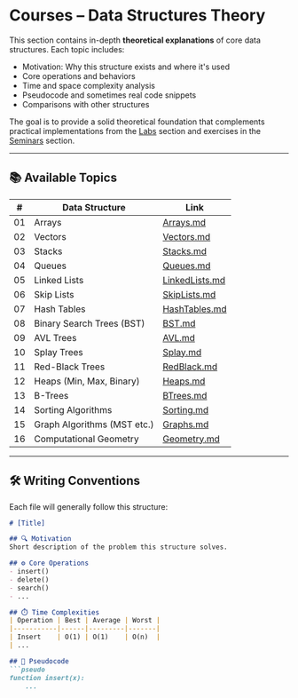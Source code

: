 # Courses – Data Structures Theory

This section contains in-depth **theoretical explanations** of core data structures. Each topic includes:

- Motivation: Why this structure exists and where it's used
- Core operations and behaviors
- Time and space complexity analysis
- Pseudocode and sometimes real code snippets
- Comparisons with other structures

The goal is to provide a solid theoretical foundation that complements practical implementations from the [Labs](../Labs) section and exercises in the [Seminars](../Seminars) section.

---

## 📚 Available Topics

| #   | Data Structure               | Link                                 |
|-----|------------------------------|--------------------------------------|
| 01  | Arrays                       | [Arrays.md](./01_Arrays.md)          |
| 02  | Vectors                      | [Vectors.md](./02_Vectors.md)        |
| 03  | Stacks                       | [Stacks.md](./03_Stacks.md)          |
| 04  | Queues                       | [Queues.md](./04_Queues.md)          |
| 05  | Linked Lists                 | [LinkedLists.md](./05_LinkedLists.md)|
| 06  | Skip Lists                   | [SkipLists.md](./06_SkipLists.md)    |
| 07  | Hash Tables                  | [HashTables.md](./07_HashTables.md)  |
| 08  | Binary Search Trees (BST)    | [BST.md](./08_BST.md)                |
| 09  | AVL Trees                    | [AVL.md](./09_AVL.md)                |
| 10  | Splay Trees                  | [Splay.md](./10_Splay.md)            |
| 11  | Red-Black Trees              | [RedBlack.md](./11_RedBlack.md)      |
| 12  | Heaps (Min, Max, Binary)     | [Heaps.md](./12_Heaps.md)            |
| 13  | B-Trees                      | [BTrees.md](./13_BTrees.md)          |
| 14  | Sorting Algorithms           | [Sorting.md](./14_Sorting.md)        |
| 15  | Graph Algorithms (MST etc.)  | [Graphs.md](./15_Graphs.md)          |
| 16  | Computational Geometry       | [Geometry.md](./16_Geometry.md)      |

---

## 🛠️ Writing Conventions

Each file will generally follow this structure:

```markdown
# [Title]

## 🔍 Motivation
Short description of the problem this structure solves.

## ⚙️ Core Operations
- insert()
- delete()
- search()
- ...

## ⏱️ Time Complexities
| Operation | Best | Average | Worst |
|-----------|------|---------|-------|
| Insert    | O(1) | O(1)    | O(n)  |
| ...

## 📜 Pseudocode
```pseudo
function insert(x):
    ...
